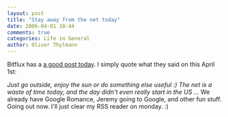 ```yaml
---
layout: post
title: "Stay away from the net today"
date: 2006-04-01 10:44
comments: true
categories: Life in General
author: Oliver Thylmann
---
```




Bitflux has a [a good post today](http://blog.bitflux.ch/archive/2006/04/01/stay-away-from-the-net-today.html). I simply quote what they said on this April 1st:

*Just go outside, enjoy the sun or do something else useful :)
The net is a waste of time today, and the day didn't even really start in the US ...*
We already have Google Romance, Jeremy going to Google, and other fun stuff. Going out now. I'll just clear my RSS reader on monday. :)







